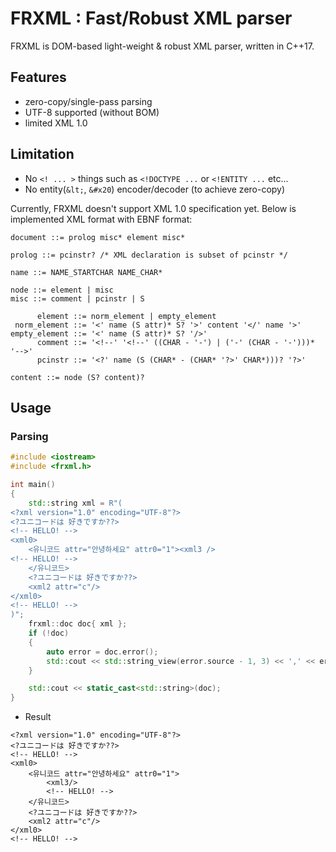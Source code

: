 # FRXML : Fast/Robust XML parser

FRXML is DOM-based light-weight & robust XML parser, written in C++17.

## Features

- zero-copy/single-pass parsing
- UTF-8 supported (without BOM)
- limited XML 1.0

## Limitation

- No `<! ... >` things such as `<!DOCTYPE ...` or `<!ENTITY ...` etc...
- No entity(`&lt;`, `&#x20`) encoder/decoder (to achieve zero-copy)

Currently, FRXML doesn't support XML 1.0 specification yet.
Below is implemented XML format with EBNF format:

```ebnf
document ::= prolog misc* element misc*

prolog ::= pcinstr? /* XML declaration is subset of pcinstr */

name ::= NAME_STARTCHAR NAME_CHAR*

node ::= element | misc
misc ::= comment | pcinstr | S

      element ::= norm_element | empty_element
 norm_element ::= '<' name (S attr)* S? '>' content '</' name '>'
empty_element ::= '<' name (S attr)* S? '/>'
      comment ::= '<!--' '<!--' ((CHAR - '-') | ('-' (CHAR - '-')))* '-->'
      pcinstr ::= '<?' name (S (CHAR* - (CHAR* '?>' CHAR*)))? '?>'
      
content ::= node (S? content)?
```

## Usage

### Parsing

```c++
#include <iostream>
#include <frxml.h>

int main()
{
    std::string xml = R"(
<?xml version="1.0" encoding="UTF-8"?>
<?ユニコードは 好きですか??>
<!-- HELLO! -->
<xml0>
    <유니코드 attr="안녕하세요" attr0="1"><xml3 />
<!-- HELLO! -->
    </유니코드>
    <?ユニコードは 好きですか??>
    <xml2 attr="c"/>
</xml0>
<!-- HELLO! -->
)";
    frxml::doc doc{ xml };
    if (!doc)
    {
        auto error = doc.error();
        std::cout << std::string_view(error.source - 1, 3) << ',' << error.code << '\n';
    }

    std::cout << static_cast<std::string>(doc);
}
```

- Result

```
<?xml version="1.0" encoding="UTF-8"?>
<?ユニコードは 好きですか??>
<!-- HELLO! -->
<xml0>
	<유니코드 attr="안녕하세요" attr0="1">
		<xml3/>
		<!-- HELLO! -->
	</유니코드>
	<?ユニコードは 好きですか??>
	<xml2 attr="c"/>
</xml0>
<!-- HELLO! -->
```
